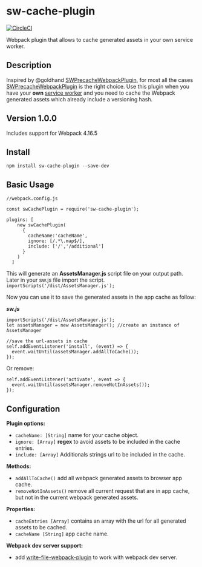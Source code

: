 # sw-cache-plugin
[![CircleCI][circleci-img]][circleci-url]


Webpack plugin that allows to cache generated assets in your own service worker.


Description
-------
Inspired by @goldhand [SWPrecacheWebpackPlugin][sw-precache-webpack], for most all the cases [SWPrecacheWebpackPlugin][sw-precache-webpack] is the right choice. Use this plugin when you have your
**own** [service worker][0e425270] and you need to cache the Webpack generated assets which already include a versioning hash.

## Version 1.0.0
Includes support for Webpack 4.16.5

## Install
`npm install sw-cache-plugin --save-dev`

## Basic Usage
```
//webpack.config.js

const swCachePlugin = require('sw-cache-plugin');

plugins: [
    new swCachePlugin(
      {
        cacheName:'cacheName',
        ignore: [/.*\.map$/],
        include: ['/','/additional']
      }
    )
  ]
```
  This will generate an **AssetsManager.js** script file on your output path. Later in your sw.js file
import the script.
`importScripts('/dist/AssetsManager.js');`

Now you can use it to save the generated assets in the app cache as follow:

***sw.js***
```
importScripts('/dist/AssetsManager.js');
let assetsManager = new AssetsManager(); //create an instance of AssetsManager

//save the url-assets in cache
self.addEventListener('install', (event) => {
  event.waitUntil(assetsManager.addAllToCache());
});
```
Or remove:
```
self.addEventListener('activate', event => {
  event.waitUntil(assetsManager.removeNotInAssets());
});
```
## Configuration

**Plugin options:**
- `cacheName: [String]` name for your cache object.
- `ignore: [Array]` **regex** to avoid assets to be included in the cache entries.
- `include: [Array]` Additionals strings url to be included in the cache.

**Methods:**
- `addAllToCache()` add all webpack generated assets to browser app cache.
- `removeNotInAssets()` remove all current request that are in app cache, but not in the current
                        webpack generated assets.

**Properties:**
- `cacheEntries [Array]` contains an array with the url for all generated assets to be cached.
- `cacheName [String]` app cache name.

**Webpack dev server support:**
- add [write-file-webpack-plugin][69fb7c2c] to work with webpack dev server.


  [69fb7c2c]: https://github.com/gajus/write-file-webpack-plugin "write-file-plugin"


[sw-precache-webpack]: https://github.com/goldhand/sw-precache-webpack-plugin
[circleci-url]: https://circleci.com/gh/Hosar/sw-cache-plugin
[circleci-img]: https://circleci.com/gh/Hosar/sw-cache-plugin.svg?style=svg
  [0e425270]: https://developer.mozilla.org/en-US/docs/Web/API/Service_Worker_API/Using_Service_Workers "sw-worker"

